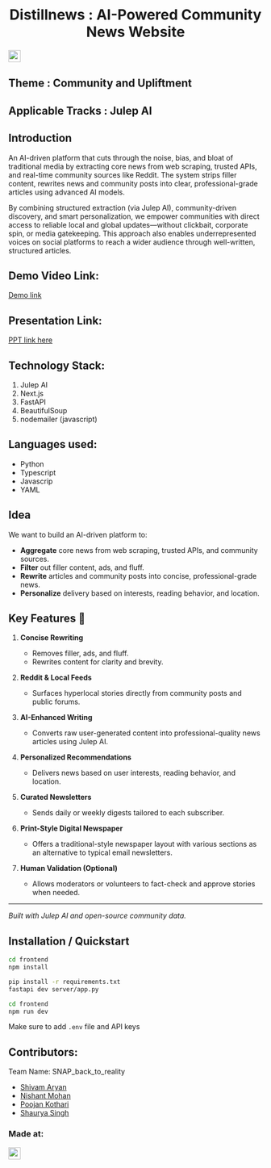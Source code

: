 <h1 align="center">Distillnews : AI-Powered Community News Website</h1>
<p align="center">
</p>

<a href="https://hack36.in"> <img src="https://postimage.me/images/2025/04/19/built-at-hack36.png" height=24px> </a>

## Theme : Community and Upliftment

## Applicable Tracks : Julep AI

## Introduction

An AI-driven platform that cuts through the noise, bias, and bloat of traditional media by extracting core news from web scraping, trusted APIs, and real-time community sources like Reddit. The system strips filler content, rewrites news and community posts into clear, professional-grade articles using advanced AI models.

By combining structured extraction (via Julep AI), community-driven discovery, and smart personalization, we empower communities with direct access to reliable local and global updates—without clickbait, corporate spin, or media gatekeeping. This approach also enables underrepresented voices on social platforms to reach a wider audience through well-written, structured articles.

## Demo Video Link:
  <a href="https://www.youtube.com/watch?v=eo0V70rcz4Q">Demo link</a>
  
## Presentation Link:
  <a href="https://www.canva.com/design/DAGlJFoPnyo/65fJrZEw6t2cch7ZaEOyfQ/edit?utm_content=DAGlJFoPnyo&utm_campaign=designshare&utm_medium=link2&utm_source=sharebutton"> PPT link here </a>

## Technology Stack:
1) Julep AI
2) Next.js
3) FastAPI
4) BeautifulSoup
5) nodemailer (javascript)

## Languages used:
- Python
- Typescript
- Javascrip
- YAML
  
## Idea

We want to build an AI-driven platform to:

- **Aggregate** core news from web scraping, trusted APIs, and community sources.
- **Filter** out filler content, ads, and fluff.
- **Rewrite** articles and community posts into concise, professional-grade news.
- **Personalize** delivery based on interests, reading behavior, and location.

## Key Features 🌟

1. **Concise Rewriting**
   - Removes filler, ads, and fluff.
   - Rewrites content for clarity and brevity.

2. **Reddit & Local Feeds**
   - Surfaces hyperlocal stories directly from community posts and public forums.

3. **AI-Enhanced Writing**
   - Converts raw user-generated content into professional-quality news articles using Julep AI.

4. **Personalized Recommendations**
   - Delivers news based on user interests, reading behavior, and location.

5. **Curated Newsletters**
   - Sends daily or weekly digests tailored to each subscriber.

6. **Print-Style Digital Newspaper**
   - Offers a traditional-style newspaper layout with various sections as an alternative to typical email newsletters.

7. **Human Validation (Optional)**
   - Allows moderators or volunteers to fact-check and approve stories when needed.

---

*Built with Julep AI and open-source community data.*

## Installation / Quickstart
```bash
cd frontend
npm install
```

```bash
pip install -r requirements.txt
fastapi dev server/app.py
```

```bash
cd frontend
npm run dev
```

Make sure to add `.env` file and API keys

## Contributors:

Team Name: SNAP_back_to_reality

- [Shivam Aryan](https://github.com/Aryan10)
- [Nishant Mohan](https://github.com/Nishant040305)
- [Poojan Kothari](https://github.com/techguy940)
- [Shaurya Singh](https://github.com/shauryasf)

### Made at:
<a href="https://hack36.in"> <img src="https://postimage.me/images/2025/04/19/built-at-hack36.png" height=24px> </a>
